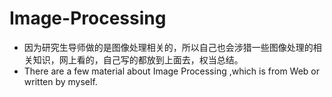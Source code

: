 # Image-Processing
- 因为研究生导师做的是图像处理相关的，所以自己也会涉猎一些图像处理的相关知识，网上看的，自己写的都放到上面去，权当总结。
- There are a few material about Image Processing ,which is from Web or written by myself.